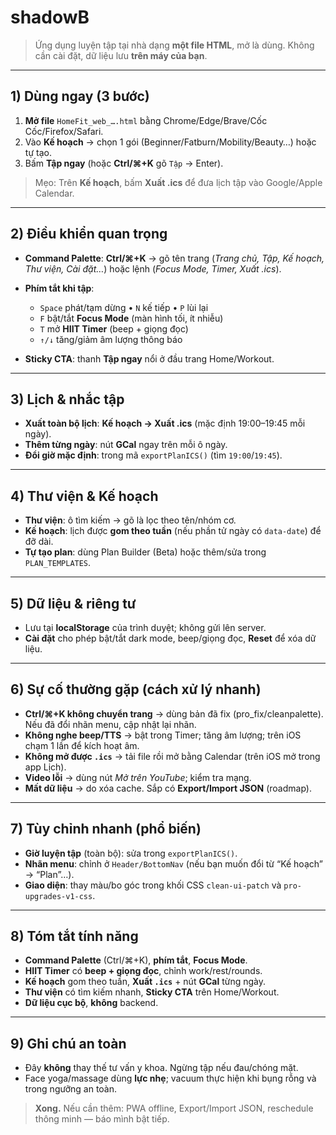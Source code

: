 # shadowB

> Ứng dụng luyện tập tại nhà dạng **một file HTML**, mở là dùng. Không cần cài đặt, dữ liệu lưu **trên máy của bạn**.

---

## 1) Dùng ngay (3 bước)

1. **Mở file** `HomeFit_web_….html` bằng Chrome/Edge/Brave/Cốc Cốc/Firefox/Safari.
2. Vào **Kế hoạch** → chọn 1 gói (Beginner/Fatburn/Mobility/Beauty…) hoặc tự tạo.
3. Bấm **Tập ngay** (hoặc **Ctrl/⌘+K** gõ `Tập` → Enter).

> Mẹo: Trên **Kế hoạch**, bấm **Xuất .ics** để đưa lịch tập vào Google/Apple Calendar.

---

## 2) Điều khiển quan trọng

* **Command Palette**: **Ctrl/⌘+K** → gõ tên trang (*Trang chủ, Tập, Kế hoạch, Thư viện, Cài đặt…*) hoặc lệnh (*Focus Mode, Timer, Xuất .ics*).
* **Phím tắt khi tập**:

  * `Space` phát/tạm dừng • `N` kế tiếp • `P` lùi lại
  * `F` bật/tắt **Focus Mode** (màn hình tối, ít nhiễu)
  * `T` mở **HIIT Timer** (beep + giọng đọc)
  * `↑/↓` tăng/giảm âm lượng thông báo
* **Sticky CTA**: thanh **Tập ngay** nổi ở đầu trang Home/Workout.

---

## 3) Lịch & nhắc tập

* **Xuất toàn bộ lịch**: **Kế hoạch → Xuất .ics** (mặc định 19:00–19:45 mỗi ngày).
* **Thêm từng ngày**: nút **GCal** ngay trên mỗi ô ngày.
* **Đổi giờ mặc định**: trong mã `exportPlanICS()` (tìm `19:00`/`19:45`).

---

## 4) Thư viện & Kế hoạch

* **Thư viện**: ô tìm kiếm → gõ là lọc theo tên/nhóm cơ.
* **Kế hoạch**: lịch được **gom theo tuần** (nếu phần tử ngày có `data-date`) để đỡ dài.
* **Tự tạo plan**: dùng Plan Builder (Beta) hoặc thêm/sửa trong `PLAN_TEMPLATES`.

---

## 5) Dữ liệu & riêng tư

* Lưu tại **localStorage** của trình duyệt; không gửi lên server.
* **Cài đặt** cho phép bật/tắt dark mode, beep/giọng đọc, **Reset** để xóa dữ liệu.

---

## 6) Sự cố thường gặp (cách xử lý nhanh)

* **Ctrl/⌘+K không chuyển trang** → dùng bản đã fix (pro\_fix/cleanpalette). Nếu đã đổi nhãn menu, cập nhật lại nhãn.
* **Không nghe beep/TTS** → bật trong Timer; tăng âm lượng; trên iOS chạm 1 lần để kích hoạt âm.
* **Không mở được `.ics`** → tải file rồi mở bằng Calendar (trên iOS mở trong app Lịch).
* **Video lỗi** → dùng nút *Mở trên YouTube*; kiểm tra mạng.
* **Mất dữ liệu** → do xóa cache. Sắp có **Export/Import JSON** (roadmap).

---

## 7) Tùy chỉnh nhanh (phổ biến)

* **Giờ luyện tập** (toàn bộ): sửa trong `exportPlanICS()`.
* **Nhãn menu**: chỉnh ở `Header/BottomNav` (nếu bạn muốn đổi từ “Kế hoạch” → “Plan”…).
* **Giao diện**: thay màu/bo góc trong khối CSS `clean-ui-patch` và `pro-upgrades-v1-css`.

---

## 8) Tóm tắt tính năng

* **Command Palette** (Ctrl/⌘+K), **phím tắt**, **Focus Mode**.
* **HIIT Timer** có **beep + giọng đọc**, chỉnh work/rest/rounds.
* **Kế hoạch** gom theo tuần, **Xuất `.ics`** + nút **GCal** từng ngày.
* **Thư viện** có tìm kiếm nhanh, **Sticky CTA** trên Home/Workout.
* **Dữ liệu cục bộ**, **không** backend.

---

## 9) Ghi chú an toàn

* Đây **không** thay thế tư vấn y khoa. Ngừng tập nếu đau/chóng mặt.
* Face yoga/massage dùng **lực nhẹ**; vacuum thực hiện khi bụng rỗng và trong ngưỡng an toàn.

> **Xong.** Nếu cần thêm: PWA offline, Export/Import JSON, reschedule thông minh — báo mình bật tiếp.
